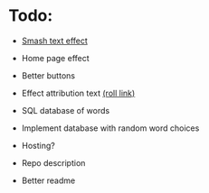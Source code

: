 # Todo:
- [Smash text effect](https://codepen.io/KilledByAPixel/pen/QWjKQoP)
- Home page effect
- Better buttons
- Effect attribution text [(roll link)](https://codepen.io/gabrielcojea/pen/GRpZbZL)
- SQL database of words
- Implement database with random word choices


- Hosting?
- Repo description
- Better readme